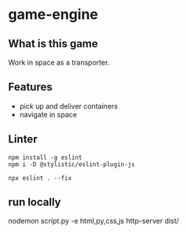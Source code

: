 # game-engine

## What is this game

Work in space as a transporter.

## Features

-   pick up and deliver containers
-   navigate in space


## Linter

```
npm install -g eslint
npm i -D @stylistic/eslint-plugin-js

npx eslint . --fix
```

## run locally
nodemon script.py -e html,py,css,js
http-server dist/
